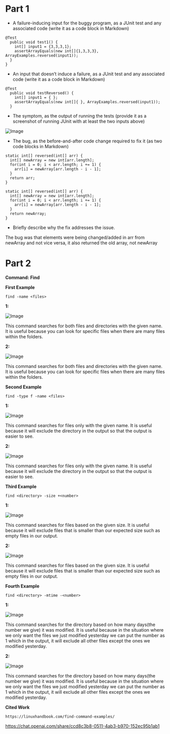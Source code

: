 Part 1
=========


* A failure-inducing input for the buggy program, as a JUnit test and any associated code (write it as a code block in Markdown)


```
@Test
  public void test1() {
    int[] input1 = {3,3,3,1};
    assertArrayEquals(new int[]{1,3,3,3}, ArrayExamples.reversed(input1));
  }
}
```


* An input that doesn’t induce a failure, as a JUnit test and any associated code (write it as a code block in Markdown)


```
@Test
  public void testReversed() {
    int[] input1 = { };
    assertArrayEquals(new int[]{ }, ArrayExamples.reversed(input1));
  }
```


* The symptom, as the output of running the tests (provide it as a screenshot of running JUnit with at least the two inputs above)


![Image](Output.png)


* The bug, as the before-and-after code change required to fix it (as two code blocks in Markdown)


```
static int[] reversed(int[] arr) {
  int[] newArray = new int[arr.length];
  for(int i = 0; i < arr.length; i += 1) {
    arr[i] = newArray[arr.length - i - 1];
  }
  return arr;
}
```


```
static int[] reversed(int[] arr) {
  int[] newArray = new int[arr.length];
  for(int i = 0; i < arr.length; i += 1) {
    arr[i] = newArray[arr.length - i - 1];
  }
  return newArray;
}
```


* Briefly describe why the fix addresses the issue.


The bug was that elements were being changed/added in arr from newArray and not vice versa, it also returned the old array, not newArray


Part 2
=========


**Command: Find** 


**First Example**


`find -name <files>`


**1:**


![Image](Example11.png)


This command searches for both files and directories with the given name. It is useful because you can look for specific files when there are many files within the folders.


**2:**


![Image](Example12.png)


This command searches for both files and directories with the given name. It is useful because you can look for specific files when there are many files within the folders.


**Second Example**


`find -type f -name <files>`


**1:**


![Image](Example21.png)


This command searches for files only with the given name. It is useful because it will exclude the directory in the output so that the output is easier to see.


**2:**


![Image](Example22.png)


This command searches for files only with the given name. It is useful because it will exclude the directory in the output so that the output is easier to see.


**Third Example**


`find <directory> -size +<number>`


**1:**


![Image](Example31.png)


This command searches for files based on the given size. It is useful because it will exclude files that is smaller than our expected size such as empty files in our output.


**2:**


![Image](Example32.png)


This command searches for files based on the given size. It is useful because it will exclude files that is smaller than our expected size such as empty files in our output.


**Fourth Example**


`find <directory> -mtime -<number>`


**1:**


![Image](Example41.png)


This command searches for the directory based on how many days(the number we give) it was modified. It is useful because in the situation where we only want the files we just modified yesterday we can put the number as 1 which in the output, it will exclude all other files except the ones we modified yesterday.


**2:**


![Image](Example42.png)


This command searches for the directory based on how many days(the number we give) it was modified. It is useful because in the situation where we only want the files we just modified yesterday we can put the number as 1 which in the output, it will exclude all other files except the ones we modified yesterday.


**Cited Work**

`https://linuxhandbook.com/find-command-examples/`



https://chat.openai.com/share/ccd8c3b8-0511-4ab3-b970-152ec95b1ab1
